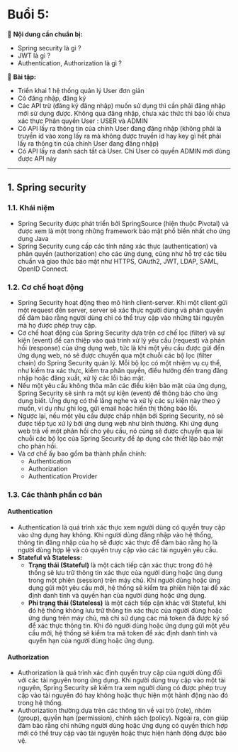 # Buổi 5:
🎯 **Nội dung cần chuẩn bị:**
- Spring security là gì ?
- JWT là gì ?
- Authentication, Authorization là gì ?

📑 **Bài tập:** 
- Triển khai 1 hệ thống quản lý User đơn giản
- Có đăng nhập, đăng ký
- Các API trừ (đăng ký đăng nhập) muốn sử dụng thì cần phải đăng nhập mới sử dụng được. Không qua đăng nhập, chưa xác thức thì báo lỗi chưa xác thực
Phân quyền User : USER và ADMIN
- Có API lấy ra thông tin của chính User đang đăng nhập (không phải là truyền id vào xong lấy ra mà không được truyền id hay key gì hết phải lấy ra thông tin của chính User đang đăng nhập)
- Có API lấy ra danh sách tất cả User. Chỉ User có quyền ADMIN mới dùng được API này
---
## 1. Spring security
### 1.1. Khái niệm
- Spring Security được phát triển bởi SpringSource (hiện thuộc Pivotal) và được xem là một trong những framework bảo mật phổ biến nhất cho ứng dụng Java
- Spring Security cung cấp các tính năng xác thực (authentication) và phân quyền (authorization) cho các ứng dụng, cũng như hỗ trợ các tiêu chuẩn và giao thức bảo mật như HTTPS, OAuth2, JWT, LDAP, SAML, OpenID Connect.

### 1.2. Cơ chế hoạt động
- Spring Security hoạt động theo mô hình client-server. Khi một client gửi một request đến server, server sẽ xác thực người dùng và phân quyền để đảm bảo rằng người dùng chỉ có thể truy cập vào những tài nguyên mà họ được phép truy cập.
- Cơ chế hoạt động của Spring Security dựa trên cơ chế lọc (filter) và sự kiện (event) để can thiệp vào quá trình xử lý yêu cầu (request) và phản hồi (response) của ứng dụng web, tức là khi một yêu cầu được gửi đến ứng dụng web, nó sẽ được chuyển qua một chuỗi các bộ lọc (filter chain) do Spring Security quản lý. Mỗi bộ lọc có một nhiệm vụ cụ thể, như kiểm tra xác thực, kiểm tra phân quyền, điều hướng đến trang đăng nhập hoặc đăng xuất, xử lý các lỗi bảo mật.
- Nếu một yêu cầu không thỏa mãn các điều kiện bảo mật của ứng dụng, Spring Security sẽ sinh ra một sự kiện (event) để thông báo cho ứng dụng biết. Ứng dụng có thể lắng nghe và xử lý các sự kiện này theo ý muốn, ví dụ như ghi log, gửi email hoặc hiển thị thông báo lỗi.
- Ngược lại, nếu một yêu cầu được chấp nhận bởi Spring Security, nó sẽ được tiếp tục xử lý bởi ứng dụng web như bình thường. Khi ứng dụng web trả về một phản hồi cho yêu cầu, nó cũng sẽ được chuyển qua lại chuỗi các bộ lọc của Spring Security để áp dụng các thiết lập bảo mật cho phản hồi.
- Và cơ chế ấy bao gồm ba thành phần chính:
    - Authentication
    - Authorization
    - Authentication Provider
### 1.3. Các thành phần cơ bản
#### Authentication
- Authentication là quá trình xác thực xem người dùng có quyền truy cập vào ứng dụng hay không. Khi người dùng đăng nhập vào hệ thống, thông tin đăng nhập của họ sẽ được xác thực để đảm bảo rằng họ là người dùng hợp lệ và có quyền truy cập vào các tài nguyên yêu cầu.
- **Stateful và Stateless:**
  - **Trạng thái (Stateful)** là một cách tiếp cận xác thực trong đó hệ thống sẽ lưu trữ thông tin xác thực của người dùng hoặc ứng dụng trong một phiên (session) trên máy chủ. Khi người dùng hoặc ứng dụng gửi một yêu cầu mới, hệ thống sẽ kiểm tra phiên hiện tại để xác định danh tính và quyền hạn của người dùng hoặc ứng dụng.
  - **Phi trạng thái (Stateless)** là một cách tiếp cận khác với Stateful, khi đó hệ thống không lưu trữ thông tin xác thực của người dùng hoặc ứng dụng trên máy chủ, mà chỉ sử dụng các mã token đã được ký số để xác thực thông tin. Khi đó người dùng hoặc ứng dụng gửi một yêu cầu mới, hệ thống sẽ kiểm tra mã token để xác định danh tính và quyền hạn của người dùng hoặc ứng dụng.

#### Authorization
- Authorization là quá trình xác định quyền truy cập của người dùng đối với các tài nguyên trong ứng dụng. Khi người dùng truy cập vào một tài nguyên, Spring Security sẽ kiểm tra xem người dùng có được phép truy cập vào tài nguyên đó hay không hoặc thực hiện một hành động nào đó trong hệ thống.
- Authorization thường dựa trên các thông tin về vai trò (role), nhóm (group), quyền hạn (permission), chính sách (policy). Ngoài ra, còn giúp đảm bảo rằng chỉ những người dùng hoặc ứng dụng có quyền thích hợp mới có thể truy cập vào tài nguyên hoặc thực hiện hành động được bảo vệ.